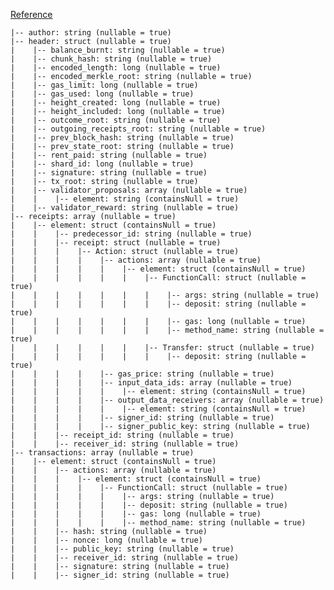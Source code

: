 [Reference](https://docs.near.org/docs/api/rpc/block-chunk#chunk)

    |-- author: string (nullable = true)
    |-- header: struct (nullable = true)
    |    |-- balance_burnt: string (nullable = true)
    |    |-- chunk_hash: string (nullable = true)
    |    |-- encoded_length: long (nullable = true)
    |    |-- encoded_merkle_root: string (nullable = true)
    |    |-- gas_limit: long (nullable = true)
    |    |-- gas_used: long (nullable = true)
    |    |-- height_created: long (nullable = true)
    |    |-- height_included: long (nullable = true)
    |    |-- outcome_root: string (nullable = true)
    |    |-- outgoing_receipts_root: string (nullable = true)
    |    |-- prev_block_hash: string (nullable = true)
    |    |-- prev_state_root: string (nullable = true)
    |    |-- rent_paid: string (nullable = true)
    |    |-- shard_id: long (nullable = true)
    |    |-- signature: string (nullable = true)
    |    |-- tx_root: string (nullable = true)
    |    |-- validator_proposals: array (nullable = true)
    |    |    |-- element: string (containsNull = true)
    |    |-- validator_reward: string (nullable = true)
    |-- receipts: array (nullable = true)
    |    |-- element: struct (containsNull = true)
    |    |    |-- predecessor_id: string (nullable = true)
    |    |    |-- receipt: struct (nullable = true)
    |    |    |    |-- Action: struct (nullable = true)
    |    |    |    |    |-- actions: array (nullable = true)
    |    |    |    |    |    |-- element: struct (containsNull = true)
    |    |    |    |    |    |    |-- FunctionCall: struct (nullable = true)
    |    |    |    |    |    |    |    |-- args: string (nullable = true)
    |    |    |    |    |    |    |    |-- deposit: string (nullable = true)
    |    |    |    |    |    |    |    |-- gas: long (nullable = true)
    |    |    |    |    |    |    |    |-- method_name: string (nullable = true)
    |    |    |    |    |    |    |-- Transfer: struct (nullable = true)
    |    |    |    |    |    |    |    |-- deposit: string (nullable = true)
    |    |    |    |    |-- gas_price: string (nullable = true)
    |    |    |    |    |-- input_data_ids: array (nullable = true)
    |    |    |    |    |    |-- element: string (containsNull = true)
    |    |    |    |    |-- output_data_receivers: array (nullable = true)
    |    |    |    |    |    |-- element: string (containsNull = true)
    |    |    |    |    |-- signer_id: string (nullable = true)
    |    |    |    |    |-- signer_public_key: string (nullable = true)
    |    |    |-- receipt_id: string (nullable = true)
    |    |    |-- receiver_id: string (nullable = true)
    |-- transactions: array (nullable = true)
    |    |-- element: struct (containsNull = true)
    |    |    |-- actions: array (nullable = true)
    |    |    |    |-- element: struct (containsNull = true)
    |    |    |    |    |-- FunctionCall: struct (nullable = true)
    |    |    |    |    |    |-- args: string (nullable = true)
    |    |    |    |    |    |-- deposit: string (nullable = true)
    |    |    |    |    |    |-- gas: long (nullable = true)
    |    |    |    |    |    |-- method_name: string (nullable = true)
    |    |    |-- hash: string (nullable = true)
    |    |    |-- nonce: long (nullable = true)
    |    |    |-- public_key: string (nullable = true)
    |    |    |-- receiver_id: string (nullable = true)
    |    |    |-- signature: string (nullable = true)
    |    |    |-- signer_id: string (nullable = true)